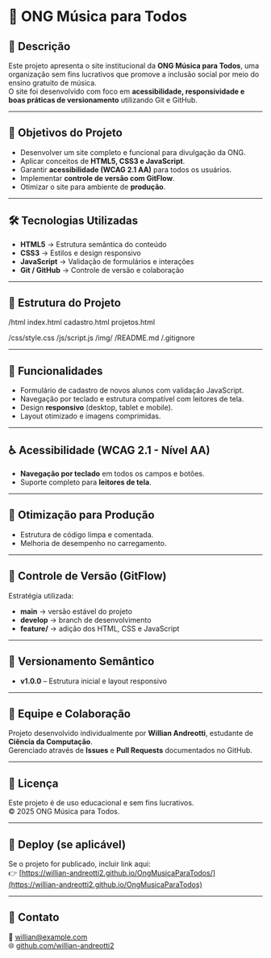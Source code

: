 # 🎵 ONG Música para Todos

## 🌟 Descrição

Este projeto apresenta o site institucional da **ONG Música para Todos**, uma organização sem fins lucrativos que promove a inclusão social por meio do ensino gratuito de música.  
O site foi desenvolvido com foco em **acessibilidade, responsividade e boas práticas de versionamento** utilizando Git e GitHub.

---

## 🧭 Objetivos do Projeto

- Desenvolver um site completo e funcional para divulgação da ONG.
- Aplicar conceitos de **HTML5, CSS3 e JavaScript**.
- Garantir **acessibilidade (WCAG 2.1 AA)** para todos os usuários.
- Implementar **controle de versão com GitFlow**.
- Otimizar o site para ambiente de **produção**.

---

## 🛠️ Tecnologias Utilizadas

- **HTML5** → Estrutura semântica do conteúdo
- **CSS3** → Estilos e design responsivo
- **JavaScript** → Validação de formulários e interações
- **Git / GitHub** → Controle de versão e colaboração

---

## 🧩 Estrutura do Projeto

/html
index.html
cadastro.html
projetos.html

/css/style.css
/js/script.js
/img/
/README.md
/.gitignore

---

## 🧠 Funcionalidades

- Formulário de cadastro de novos alunos com validação JavaScript.
- Navegação por teclado e estrutura compatível com leitores de tela.
- Design **responsivo** (desktop, tablet e mobile).
- Layout otimizado e imagens comprimidas.

---

## ♿ Acessibilidade (WCAG 2.1 - Nível AA)

- **Navegação por teclado** em todos os campos e botões.
- Suporte completo para **leitores de tela**.

---

## 🚀 Otimização para Produção

- Estrutura de código limpa e comentada.
- Melhoria de desempenho no carregamento.

---

## 🧾 Controle de Versão (GitFlow)

Estratégia utilizada:

- **main** → versão estável do projeto
- **develop** → branch de desenvolvimento
- **feature/** → adição dos HTML, CSS e JavaScript

---

## 🧮 Versionamento Semântico

- **v1.0.0** – Estrutura inicial e layout responsivo

---

## 👥 Equipe e Colaboração

Projeto desenvolvido individualmente por **Willian Andreotti**, estudante de **Ciência da Computação**.  
Gerenciado através de **Issues** e **Pull Requests** documentados no GitHub.

---

## 🧩 Licença

Este projeto é de uso educacional e sem fins lucrativos.  
© 2025 ONG Música para Todos.

---

## 🔗 Deploy (se aplicável)

Se o projeto for publicado, incluir link aqui:  
👉 [https://willian-andreotti2.github.io/OngMusicaParaTodos/](https://willian-andreotti2.github.io/OngMusicaParaTodos)

---

## 💬 Contato

📧 willian@example.com  
🌐 [github.com/willian-andreotti2](https://github.com/willian-andreotti2)
